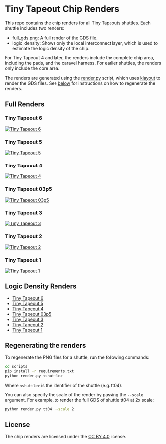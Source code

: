 # Tiny Tapeout Chip Renders

This repo contains the chip renders for all Tiny Tapeouts shuttles. Each shuttle includes two renders:

- full_gds.png: A full render of the GDS file.
- logic_density: Shows only the local interconnect layer, which is used to estimate the logic density of the chip.

For Tiny Tapeout 4 and later, the renders include the complete chip area, including the pads, and the caravel harness. For earlier shuttles, the renders only include the core area.

The renders are generated using the [render.py](scripts/render.py) script, which uses [klayout](https://www.klayout.org/) to render the GDS files. See [below](#regenerating-the-renders) for instructions on how to regenerate the renders.

## Full Renders

### Tiny Tapeout 6

[![Tiny Tapeout 6](shuttles/tt06/full_gds.png)](shuttles/tt06/full_gds.png)

### Tiny Tapeout 5

[![Tiny Tapeout 5](shuttles/tt05/full_gds.png)](shuttles/tt05/full_gds.png)

### Tiny Tapeout 4

[![Tiny Tapeout 4](shuttles/tt04/full_gds.png)](shuttles/tt04/full_gds.png)

### Tiny Tapeout 03p5

[![Tiny Tapeout 03p5](shuttles/tt03p5/full_gds.png)](shuttles/tt03p5/full_gds.png)

### Tiny Tapeout 3

[![Tiny Tapeout 3](shuttles/tt03/full_gds.png)](shuttles/tt03/full_gds.png)

### Tiny Tapeout 2

[![Tiny Tapeout 2](shuttles/tt02/full_gds.png)](shuttles/tt02/full_gds.png)

### Tiny Tapeout 1

[![Tiny Tapeout 1](shuttles/tt01/full_gds.png)](shuttles/tt01/full_gds.png)

## Logic Density Renders

* [Tiny Tapeout 6](shuttles/tt06/logic_density.png)
* [Tiny Tapeout 5](shuttles/tt05/logic_density.png)
* [Tiny Tapeout 4](shuttles/tt04/logic_density.png)
* [Tiny Tapeout 03p5](shuttles/tt03p5/logic_density.png)
* [Tiny Tapeout 3](shuttles/tt03/logic_density.png)
* [Tiny Tapeout 2](shuttles/tt02/logic_density.png)
* [Tiny Tapeout 1](shuttles/tt01/logic_density.png)

## Regenerating the renders

To regenerate the PNG files for a shuttle, run the following commands:

```bash
cd scripts
pip install -r requirements.txt
python render.py <shuttle>
```

Where `<shuttle>` is the identifier of the shuttle (e.g. tt04).

You can also specify the scale of the render by passing the `--scale` argument. For example, to render the full GDS of shuttle tt04 at 2x scale:

```bash
python render.py tt04 --scale 2
```

## License

The chip renders are licensed under the [CC BY 4.0](https://creativecommons.org/licenses/by/4.0/) license.